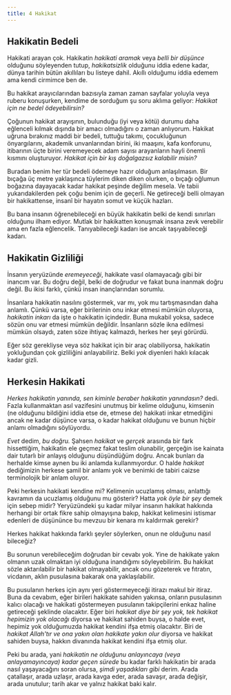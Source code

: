 ```yaml
---
title: 4 Hakikat
---
```


## Hakikatin Bedeli

Hakikati arayan çok. Hakikatin *hakikati aramak* veya *belli bir düşünce*
olduğunu söyleyenden tutup, *hakikatsizlik* olduğunu iddia edene kadar, dünya
tarihin bütün akıllıları bu listeye dahil. Akıllı olduğumu iddia edemem ama
kendi cirmimce ben de.

Bu hakikat arayıcılarından bazısıyla zaman zaman sayfalar yoluyla veya ruberu
konuşurken, kendime de sorduğum şu soru aklıma geliyor: *Hakikat için ne bedel
ödeyebilirsin?*

Çoğunun hakikat arayışının, bulunduğu (iyi veya kötü) durumu daha eğlenceli
kılmak dışında bir amacı olmadığını o zaman anlıyorum. Hakikat uğruna bırakınız
maddi bir bedeli, tuttuğu takımı, çocukluğunun önyargılarını, akademik
unvanlarından birini, iki maaşını, kafa konforunu, itibarının üçte birini
veremeyecek adam sayısı arayanların hayli önemli kısmını oluşturuyor. *Hakikat
için bir kış doğalgazsız kalabilir misin?*

Buradan benim her tür bedeli ödemeye hazır olduğum anlaşılmasın. Bir bıçağa üç
metre yaklaşınca tüylerim diken diken olurken, o bıçağı oğlumun boğazına
dayayacak kadar hakikat peşinde değilim mesela. Ve tabii yukarıdakilerden pek
çoğu benim için de geçerli. Ne getireceği belli olmayan bir hakikattense, insanî
bir hayatın somut ve küçük hazları.

Bu bana insanın öğrenebileceği en büyük hakikatin belki de kendi sınırları
olduğunu ilham ediyor. Mutlak bir hakikatten konuşmak insana zevk verebilir ama
en fazla eğlencelik. Tanıyabileceği kadarı ise ancak taşıyabileceği kadarı.

## Hakikatin Gizliliği

İnsanın yeryüzünde *eremeyeceği*, hakikate vasıl olamayacağı gibi bir inancım
var. Bu doğru değil, belki de doğrudur ve fakat buna inanmak doğru değil. Bu
ikisi farklı, çünkü insan inançlarından sorumlu.

İnsanlara hakikatin nasılını göstermek, var mı, yok mu tartışmasından daha
anlamlı. Çünkü varsa, eğer birilerinin onu inkar etmesi mümkün oluyorsa,
*hakikatin inkarı* da işte o hakikatin içindedir. Buna mukabil yoksa, sadece
sözün onu var etmesi mümkün değildir. İnsanların sözle ikna edilmesi mümkün
olsaydı, zaten söze ihtiyaç kalmazdı, herkes her şeyi görürdü.

Eğer söz gerekliyse veya söz hakikat için bir araç olabiliyorsa, hakikatin
yokluğundan çok gizliliğini anlayabiliriz. Belki *yok* diyenleri haklı kılacak
kadar gizli.

## Herkesin Hakikati

*Herkes hakikatin yanında, sen kiminle beraber hakikatin yanındasın?* dedi.
Fazla kullanmaktan asıl vazifesini unutmuş bir kelime olduğunu, kimsenin (ne
olduğunu bildiğini iddia etse de, etmese de) hakikati inkar etmediğini ancak ne
kadar düşünce varsa, o kadar hakikat olduğunu ve bunun hiçbir anlamı olmadığını
söylüyordu.

*Evet* dedim, *bu doğru.* Şahsen *hakikat* ve *gerçek* arasında bir fark
hissettiğim, hakikatin ele geçmez fakat teslim olunabilir, gerçeğin ise kainata
dair tutarlı bir anlayış olduğunu düşündüğüm doğru. Ancak bunları da herhalde
kimse aynen bu iki anlamda kullanmıyordur. O halde *hakikat* dediğimizin herkese
şamil bir anlamı yok ve benimki de tabiri caizse terminolojik bir anlam oluyor.

Peki herkesin hakikati kendine mi? Kelimenin ucuzlamış olması, anlattığı
kavramın da ucuzlamış olduğunu mu gösterir? Hatta *yok öyle bir şey* demek için
sebep midir? Yeryüzündeki şu kadar milyar insanın hakikat hakkında herhangi bir
ortak fikre sahip olmayışına bakıp, hakikat kelimesini istismar edenleri de
düşününce bu mevzuu bir kenara mı kaldırmak gerekir?

Herkes hakikat hakkında farklı şeyler söylerken, onun ne olduğunu nasıl
bileceğiz?

Bu sorunun verebileceğim doğrudan bir cevabı yok. Yine de hakikate yakın olmanın
uzak olmaktan iyi olduğuna inandığımı söyleyebilirim. Bu hakikat sözle
aktarılabilir bir hakikat olmayabilir, ancak onu gözeterek ve fıtratın,
vicdanın, aklın pusulasına bakarak ona yaklaşılabilir.

Bu pusulanın herkes için aynı yeri göstermeyeceği itirazı makul bir itiraz. Buna
da cevabım, eğer birileri hakikate sahiden yakınsa, onların pusulasının kalıcı
olacağı ve hakikati göstermeyen pusulanın takipçilerini enkaz haline getireceği
şeklinde olacaktır. Eğer biri *hakikat diye bir şey yok, tek hakikat hepimizin
yok olacağı* diyorsa ve hakikat sahiden buysa, o halde evet, hepimiz yok
olduğumuzda hakikat kendini ifşa etmiş olacaktır. Biri de *hakikat Allah'tır ve
ona yakın olan hakikate yakın olur* diyorsa ve hakikat sahiden buysa, hakkın
divanında hakikat kendini ifşa etmiş olur.

Peki bu arada, yani *hakikatin ne olduğunu anlayıncaya (veya anlayamayıncaya)
kadar geçen sürede* bu kadar farklı hakikatin bir arada nasıl yaşayacağını soran
olursa, *şimdi yaşadıkları gibi* derim. Arada çatallaşır, arada uzlaşır, arada
kavga eder, arada savaşır, arada değişir, arada unutulur; tarih akar ve yalnız
hakikat baki kalır.

